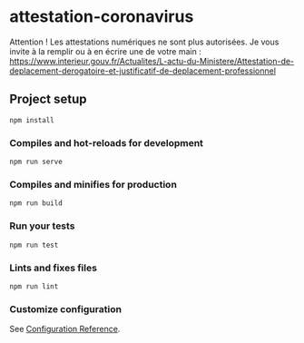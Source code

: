 # attestation-coronavirus
Attention ! Les attestations numériques ne sont plus autorisées. Je vous invite à la remplir ou à en écrire une de votre main : https://www.interieur.gouv.fr/Actualites/L-actu-du-Ministere/Attestation-de-deplacement-derogatoire-et-justificatif-de-deplacement-professionnel

## Project setup
```
npm install
```

### Compiles and hot-reloads for development
```
npm run serve
```

### Compiles and minifies for production
```
npm run build
```

### Run your tests
```
npm run test
```

### Lints and fixes files
```
npm run lint
```

### Customize configuration
See [Configuration Reference](https://cli.vuejs.org/config/).
